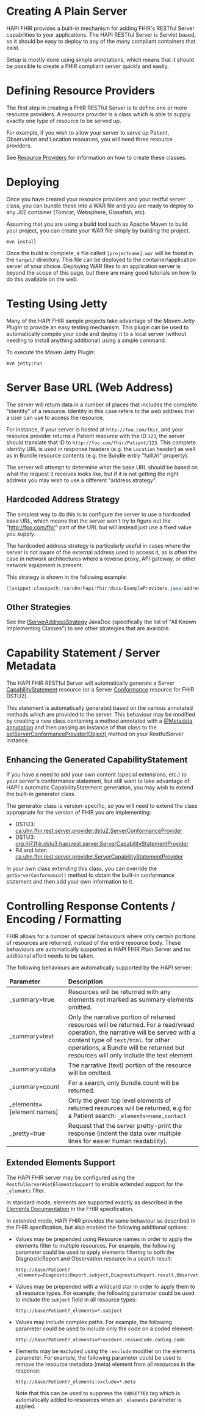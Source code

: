 # Creating A Plain Server

HAPI FHIR provides a built-in mechanism for adding FHIR's RESTful Server capabilities to your applications. The HAPI RESTful Server is Servlet based, so it should be easy to deploy to any of the many compliant containers that exist.

Setup is mostly done using simple annotations, which means that it should be possible to create a FHIR compliant server quickly and easily.

# Defining Resource Providers

The first step in creating a FHIR RESTful Server is to define one or more resource providers. A resource provider is a class which is able to supply exactly one type of resource to be served up.

For example, if you wish to allow your server to serve up Patient, Observation and Location resources, you will need three resource providers.

See [Resource Providers](./resource_providers.html) for information on how to create these classes.

# Deploying

Once you have created your resource providers and your restful server class, you can bundle these into a WAR file and you are ready to deploy to any JEE container (Tomcat, Websphere, Glassfish, etc).

Assuming that you are using a build tool such as Apache Maven to build your project, you can create your WAR file simply by building the project.

```
mvn install
```

Once the build is complete, a file called `[projectname].war` will be found in the `target/` directory. This file can be deployed to the container/application server of your choice. Deploying WAR files to an application server is beyond the scope of this page, but there are many good tutorials on how to do this available on the web.

# Testing Using Jetty

Many of the HAPI FHIR sample projects take advantage of the *Maven Jetty Plugin* to provide an easy testing mechanism. This plugin can be used to automatically compile your code and deploy it to a local server (without needing to install anything additional) using a simple command.

To execute the Maven Jetty Plugin:

```
mvn jetty:run
```

# Server Base URL (Web Address)

The server will return data in a number of places that includes the	complete "identity" of a resource. Identity in this case refers to the web address that a user can use to access the resource.

For instance, if your server is hosted at `http://foo.com/fhir`, and your resource provider returns a Patient resource with the ID `123`, the server should translate that ID to `http://foo.com/fhir/Patient/123`. This complete identity URL is used in response headers (e.g. the `Location` header) as well as in Bundle resource contents (e.g. the Bundle entry "fullUrl" property).

The server will attempt to determine what the base URL should be based on what the request it receives looks like, but if it is not getting the right address you may wish to use a different "address strategy".

## Hardcoded Address Strategy

The simplest way to do this is to configure the server to use a hardcoded base URL, which means that the server won't try to figure out the "http://foo.com/fhir" part of the URL but will instead just use a fixed value you supply. 

The hardcoded address strategy is particularly useful in cases where the server is not aware of the external address used to access it, as is often the case in network architectures where a reverse proxy, API gateway, or other network equipment is present.

This strategy is shown in the following example:

```java
{{snippet:classpath:/ca/uhn/hapi/fhir/docs/ExampleProviders.java|addressStrategy}}
```

## Other Strategies

See the	[IServerAddressStrategy](/hapi-fhir/apidocs/hapi-fhir-server/ca/uhn/fhir/rest/server/IServerAddressStrategy.html)	JavaDoc (specifically the list of "All Known Implementing Classes") to see	other strategies that are available.

<a name="capabilities"/>

# Capability Statement / Server Metadata

The HAPI FHIR RESTful Server will automatically generate a Server [CapabilityStatement](http://hl7.org/fhir/capabilitystatement.html) resource (or a Server [Conformance](https://www.hl7.org/fhir/DSTU2/conformance.html) resource for FHIR DSTU2).

This statement is automatically generated based on the various annotated methods which are provided to the server. This behaviour may be modified by creating a new class containing a method annotated with a [@Metadata annotation](./rest_operations.html#system_capabilities) and then passing an instance of that class to the [setServerConformanceProvider(Object)](/hapi-fhir/apidocs/hapi-fhir-server/ca/uhn/fhir/rest/server/RestfulServer.html#setServerConformanceProvider(java.lang.Object)) method on your RestfulServer instance.

## Enhancing the Generated CapabilityStatement

If you have a need to add your own content (special extensions, etc.) to your server's conformance statement, but still want to take advantage of HAPI's automatic CapabilityStatement generation, you may wish to extend the built-in generator class.

The generator class is version-specific, so you will need to extend the class appropriate for the version of FHIR you are implementing:

* DSTU3: [ca.uhn.fhir.rest.server.provider.dstu2.ServerConformanceProvider](/hapi-fhir/apidocs/hapi-fhir-structures-dstu2/ca/uhn/fhir/rest/server/provider/dstu2/ServerConformanceProvider.html)
* DSTU3: [org.hl7.fhir.dstu3.hapi.rest.server.ServerCapabilityStatementProvider](/hapi-fhir/apidocs/hapi-fhir-structures-dstu3/org/hl7/fhir/dstu3/hapi/rest/server/ServerCapabilityStatementProvider.html)
* R4 and later: [ca.uhn.fhir.rest.server.provider.ServerCapabilityStatementProvider](/hapi-fhir/apidocs/hapi-fhir-server/ca/uhn/fhir/rest/server/provider/ServerCapabilityStatementProvider.html)

In your own class extending this class, you can override the `getServerConformance()` method to obtain the built-in conformance statement and then add your own information to it.  


# Controlling Response Contents / Encoding / Formatting

FHIR allows for a number of special behaviours where only certain portions of resources are returned, instead of the entire resource body. These behaviours are automatically supported in HAPI FHIR Plain Server and no additional effort needs to be taken.

The following behaviours are automatically supported by the HAPI server:

<table class="table">
    <thead>
        <tr>
            <td><b>Parameter</b></td>
            <td><b>Description</b></td>
        </tr>
    </thead>
    <tbody>
        <tr>
            <td>_summary=true</td>
            <td>
                Resources will be returned with any elements not marked as summary elements
                omitted.
            </td>
        </tr>
        <tr>
            <td>_summary=text</td>
            <td>
                Only the narrative portion of returned resources will be returned. For a read/vread 
                operation, the narrative will be served with a content type of <code>text/html</code>.
                for other operations, a Bundle will be returned but resources will only include
                the text element.
            </td>
        </tr>
        <tr>
            <td>_summary=data</td>
            <td>
                The narrative (text) portion of the resource will be omitted.
            </td>
        </tr>
        <tr>
            <td>_summary=count</td>
            <td>
                For a search, only Bundle.count will be returned.
            </td>
        </tr>
        <tr>
            <td>_elements=[element names]</td>
            <td>
                Only the given top level elements of returned resources will be returned, e.g for 
                a Patient search: <code>_elements=name,contact</code>
            </td>
        </tr>
        <tr>
            <td>_pretty=true</td>
            <td>
                Request that the server pretty-print the response (indent the data over multiple lines for easier human readability).
            </td>
        </tr>
    </tbody>
</table>

## Extended Elements Support

The HAPI FHIR server may be configured using the `RestfulServer#setElementsSupport` to enable extended support for the <code>_elements</code> filter.

In standard mode, elements are supported exactly as described in the <a href="http://hl7.org/fhir/search.html#elements">Elements Documentation</a> in the FHIR specification.

In extended mode, HAPI FHIR provides the same behaviour as described in the FHIR specification, but also enabled the following additional options:

* Values may be prepended using Resource names in order to apply the elements filter to multiple resources. For example, the following parameter could be used to apply elements filtering to both the DiagnosticReport and Observation resource in a search result:

    ```url
    http://base/Patient?_elements=DiagnosticReport.subject,DiagnosticReport.result,Observation.value
    ```
    
* Values may be prepended with a wildcard star in order to apply them to all resource types. For example, the following parameter could	be used to include the <code>subject</code> field in all resource types:

    ```url
    http://base/Patient?_elements=*.subject
    ```
    
* Values may include complex paths. For example, the following parameter could be used to include only the code on a coded element:

    ```url
    http://base/Patient?_elements=Procedure.reasonCode.coding.code
    ```
    
* Elements may be excluded using the <code>:exclude</code> modifier on the elements parameter. For example, the following parameter could be used to remove the resource metadata (meta) element from all resources in the response:

    ```url
    http://base/Patient?_elements:exclude=*.meta
    ```
    
    Note that this can be used to suppress the `SUBSETTED` tag which is automatically added to resources when an `_elements` parameter is applied.

